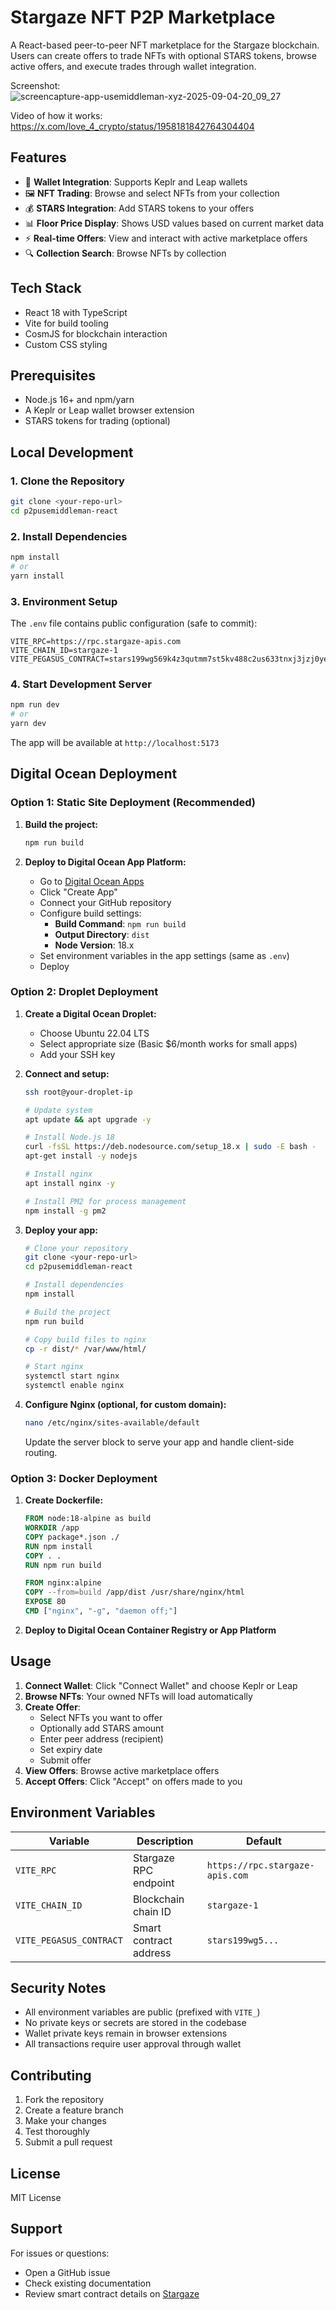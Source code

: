 # Stargaze NFT P2P Marketplace

A React-based peer-to-peer NFT marketplace for the Stargaze blockchain. Users can create offers to trade NFTs with optional STARS tokens, browse active offers, and execute trades through wallet integration.

Screenshot:
![screencapture-app-usemiddleman-xyz-2025-09-04-20_09_27](https://github.com/user-attachments/assets/2e6f963a-9c9d-4551-b7cf-cbc78bd8c790)

Video of how it works:
https://x.com/love_4_crypto/status/1958181842764304404

## Features

- 🔗 **Wallet Integration**: Supports Keplr and Leap wallets
- 🖼️ **NFT Trading**: Browse and select NFTs from your collection
- 💰 **STARS Integration**: Add STARS tokens to your offers
- 📊 **Floor Price Display**: Shows USD values based on current market data
- ⚡ **Real-time Offers**: View and interact with active marketplace offers
- 🔍 **Collection Search**: Browse NFTs by collection

## Tech Stack

- React 18 with TypeScript
- Vite for build tooling
- CosmJS for blockchain interaction
- Custom CSS styling

## Prerequisites

- Node.js 16+ and npm/yarn
- A Keplr or Leap wallet browser extension
- STARS tokens for trading (optional)

## Local Development

### 1. Clone the Repository
```bash
git clone <your-repo-url>
cd p2pusemiddleman-react
```

### 2. Install Dependencies
```bash
npm install
# or
yarn install
```

### 3. Environment Setup
The `.env` file contains public configuration (safe to commit):
```properties
VITE_RPC=https://rpc.stargaze-apis.com
VITE_CHAIN_ID=stargaze-1
VITE_PEGASUS_CONTRACT=stars199wg569k4z3qutmm7st5kv488c2us633tnxj3jzj0ye9ma2q4lfs6t50qt
```

### 4. Start Development Server
```bash
npm run dev
# or
yarn dev
```

The app will be available at `http://localhost:5173`

## Digital Ocean Deployment

### Option 1: Static Site Deployment (Recommended)

1. **Build the project:**
   ```bash
   npm run build
   ```

2. **Deploy to Digital Ocean App Platform:**
   - Go to [Digital Ocean Apps](https://cloud.digitalocean.com/apps)
   - Click "Create App"
   - Connect your GitHub repository
   - Configure build settings:
     - **Build Command**: `npm run build`
     - **Output Directory**: `dist`
     - **Node Version**: 18.x
   - Set environment variables in the app settings (same as `.env`)
   - Deploy

### Option 2: Droplet Deployment

1. **Create a Digital Ocean Droplet:**
   - Choose Ubuntu 22.04 LTS
   - Select appropriate size (Basic $6/month works for small apps)
   - Add your SSH key

2. **Connect and setup:**
   ```bash
   ssh root@your-droplet-ip
   
   # Update system
   apt update && apt upgrade -y
   
   # Install Node.js 18
   curl -fsSL https://deb.nodesource.com/setup_18.x | sudo -E bash -
   apt-get install -y nodejs
   
   # Install nginx
   apt install nginx -y
   
   # Install PM2 for process management
   npm install -g pm2
   ```

3. **Deploy your app:**
   ```bash
   # Clone your repository
   git clone <your-repo-url>
   cd p2pusemiddleman-react
   
   # Install dependencies
   npm install
   
   # Build the project
   npm run build
   
   # Copy build files to nginx
   cp -r dist/* /var/www/html/
   
   # Start nginx
   systemctl start nginx
   systemctl enable nginx
   ```

4. **Configure Nginx (optional, for custom domain):**
   ```bash
   nano /etc/nginx/sites-available/default
   ```
   
   Update the server block to serve your app and handle client-side routing.

### Option 3: Docker Deployment

1. **Create Dockerfile:**
   ```dockerfile
   FROM node:18-alpine as build
   WORKDIR /app
   COPY package*.json ./
   RUN npm install
   COPY . .
   RUN npm run build
   
   FROM nginx:alpine
   COPY --from=build /app/dist /usr/share/nginx/html
   EXPOSE 80
   CMD ["nginx", "-g", "daemon off;"]
   ```

2. **Deploy to Digital Ocean Container Registry or App Platform**

## Usage

1. **Connect Wallet**: Click "Connect Wallet" and choose Keplr or Leap
2. **Browse NFTs**: Your owned NFTs will load automatically
3. **Create Offer**: 
   - Select NFTs you want to offer
   - Optionally add STARS amount
   - Enter peer address (recipient)
   - Set expiry date
   - Submit offer
4. **View Offers**: Browse active marketplace offers
5. **Accept Offers**: Click "Accept" on offers made to you

## Environment Variables

| Variable | Description | Default |
|----------|-------------|---------|
| `VITE_RPC` | Stargaze RPC endpoint | `https://rpc.stargaze-apis.com` |
| `VITE_CHAIN_ID` | Blockchain chain ID | `stargaze-1` |
| `VITE_PEGASUS_CONTRACT` | Smart contract address | `stars199wg5...` |

## Security Notes

- All environment variables are public (prefixed with `VITE_`)
- No private keys or secrets are stored in the codebase
- Wallet private keys remain in browser extensions
- All transactions require user approval through wallet

## Contributing

1. Fork the repository
2. Create a feature branch
3. Make your changes
4. Test thoroughly
5. Submit a pull request

## License

MIT License

## Support

For issues or questions:
- Open a GitHub issue
- Check existing documentation
- Review smart contract details on [Stargaze](https://stargaze.zone)
